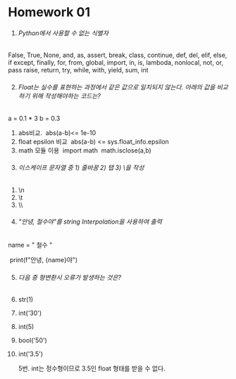 # Homework 01

1. ###### Python에서 사용할 수 없는 식별자

  False, True, None, and, as, assert, break, class, continue, def, del, elif, else, if
  except, finally, for, from, global, import, in, is, lamboda, nonlocal, not, or, pass
  raise, return, try, while, with, yield, sum, int 

2. ###### Float는 실수를 표현하는 과정에서 같은 값으로 일치되지 않는다. 아래의 값을 비교하기 위해 작성해야하는 코드는?

  a = 0.1 * 3
  b = 0.3

  1) abs비교.
  ​	abs(a-b)<= 1e-10
  2) float epsilon 비교
  ​	abs(a-b) <= sys.float_info.epsilon
  3) math 모듈 이용
  ​	import math
  ​	math.isclose(a,b)

3. ###### 이스케이프 문자열 중 1) 줄바꿈 2) 탭 3) \을 작성

  1) \n
  2) \t
  3) \\\\

4. ###### "안녕, 철수야"를 string Interpolation을 사용하여 출력

  name = " 철수 "

  ​	print(f"안녕, {name}야")

5. ###### 다음 중 형변환시 오류가 발생하는 것은?

  1. str(1)

  2. int('30')

  3. int(5)

  4. bool('50')

  5. int('3.5')

     5번.  int는 정수형이므로 3.5인 float 형태를 받을 수 없다.